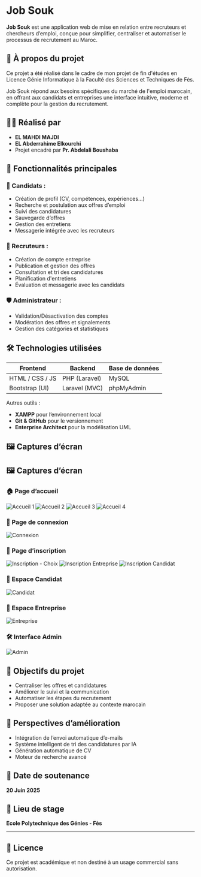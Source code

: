 # Job Souk

**Job Souk** est une application web de mise en relation entre recruteurs et chercheurs d’emploi, conçue pour simplifier, centraliser et automatiser le processus de recrutement au Maroc.

## 🚀 À propos du projet

Ce projet a été réalisé dans le cadre de mon projet de fin d'études en Licence Génie Informatique à la Faculté des Sciences et Techniques de Fès.

Job Souk répond aux besoins spécifiques du marché de l'emploi marocain, en offrant aux candidats et entreprises une interface intuitive, moderne et complète pour la gestion du recrutement.

## 👨‍💻 Réalisé par

- **EL MAHDI MAJDI**
- **EL Abderrahime Elkourchi**  
- Projet encadré par **Pr. Abdelali Boushaba**

## 🎯 Fonctionnalités principales

### 👤 Candidats :
- Création de profil (CV, compétences, expériences…)
- Recherche et postulation aux offres d’emploi
- Suivi des candidatures
- Sauvegarde d’offres
- Gestion des entretiens
- Messagerie intégrée avec les recruteurs

### 🏢 Recruteurs :
- Création de compte entreprise
- Publication et gestion des offres
- Consultation et tri des candidatures
- Planification d'entretiens
- Évaluation et messagerie avec les candidats

### 🛡️ Administrateur :
- Validation/Désactivation des comptes
- Modération des offres et signalements
- Gestion des catégories et statistiques

## 🛠️ Technologies utilisées

| Frontend             | Backend             | Base de données |
|----------------------|---------------------|------------------|
| HTML / CSS / JS      | PHP (Laravel)       | MySQL            |
| Bootstrap (UI)       | Laravel (MVC)       | phpMyAdmin       |

Autres outils :  
- **XAMPP** pour l’environnement local  
- **Git & GitHub** pour le versionnement  
- **Enterprise Architect** pour la modélisation UML

## 🖼️ Captures d’écran

## 🖼️ Captures d’écran

### 🏠 Page d’accueil
![Accueil 1](screenshots/acceuil-1.png)
![Accueil 2](screenshots/acceuil-2.png)
![Accueil 3](screenshots/acceuil-3.png)
![Accueil 4](screenshots/acceuil-4.png)

### 🔐 Page de connexion
![Connexion](screenshots/connexion.png)

### 📝 Page d’inscription
![Inscription - Choix](screenshots/inscription-choix.png)
![Inscription Entreprise](screenshots/form-entreprise.png)
![Inscription Candidat](screenshots/form-candidat.png)

### 👤 Espace Candidat
![Candidat](screenshots/dashboard-candidat.png)

### 🏢 Espace Entreprise
![Entreprise](screenshots/dashboard-entreprise.png)

### 🛠️ Interface Admin
![Admin](screenshots/admin-panel.png)


## 📌 Objectifs du projet

- Centraliser les offres et candidatures
- Améliorer le suivi et la communication
- Automatiser les étapes du recrutement
- Proposer une solution adaptée au contexte marocain

## 🔮 Perspectives d’amélioration

- Intégration de l’envoi automatique d’e-mails
- Système intelligent de tri des candidatures par IA
- Génération automatique de CV
- Moteur de recherche avancé

## 📅 Date de soutenance

**20 Juin 2025**

## 🏫 Lieu de stage

**Ecole Polytechnique des Génies - Fès**

---

## 📃 Licence

Ce projet est académique et non destiné à un usage commercial sans autorisation.
